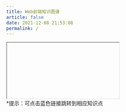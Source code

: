 ```yaml
---
title: Web前端知识图谱
article: false
date: 2021-12-08 21:53:08
permalink: /
---
```


<iframe id="home_map" :src="$withBase('/markmap/00.Index.html')"></iframe>
<div class="small-tip">*提示：可点击蓝色链接跳转到相应知识点</div>
